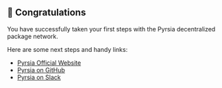 ## 🎉 Congratulations

You have successfully taken your first steps with the Pyrsia decentralized package network.

Here are some next steps and handy links: 

- [Pyrsia Official Website](https://pyrsia.io/)
- [Pyrsia on GitHub](https://github.com/pyrsia)
- [Pyrsia on Slack](https://join.slack.com/t/cdeliveryfdn/shared_invite/zt-1eryue9cw-9YpgrfIfsTcDS~hGHchURg)